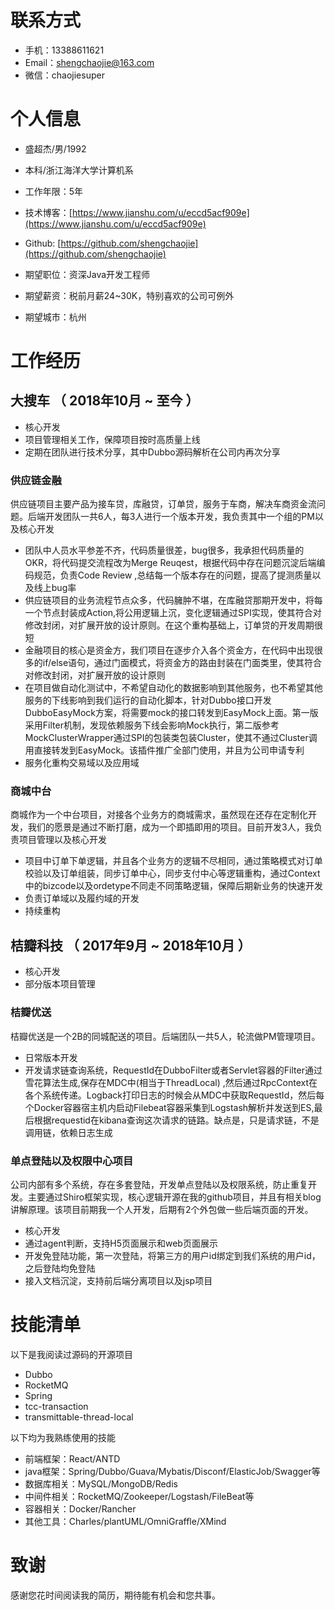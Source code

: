 # 联系方式
- 手机：13388611621
- Email：shengchaojie@163.com
- 微信：chaojiesuper

# 个人信息

 - 盛超杰/男/1992
 - 本科/浙江海洋大学计算机系
 - 工作年限：5年
 - 技术博客：[https://www.jianshu.com/u/eccd5acf909e](https://www.jianshu.com/u/eccd5acf909e)
 - Github: [https://github.com/shengchaojie](https://github.com/shengchaojie)

 - 期望职位：资深Java开发工程师
 - 期望薪资：税前月薪24~30K，特别喜欢的公司可例外
 - 期望城市：杭州


# 工作经历

## 大搜车 （ 2018年10月 ~ 至今 ）
- 核心开发
- 项目管理相关工作，保障项目按时高质量上线
- 定期在团队进行技术分享，其中Dubbo源码解析在公司内再次分享

### 供应链金融
供应链项目主要产品为接车贷，库融贷，订单贷，服务于车商，解决车商资金流问题。后端开发团队一共6人，每3人进行一个版本开发，我负责其中一个组的PM以及核心开发

- 团队中人员水平参差不齐，代码质量很差，bug很多，我承担代码质量的OKR，将代码提交流程改为Merge Reuqest，根据代码中存在问题沉淀后端编码规范，负责Code Review ,总结每一个版本存在的问题，提高了提测质量以及线上bug率
- 供应链项目的业务流程节点众多，代码臃肿不堪，在库融贷那期开发中，将每一个节点封装成Action,将公用逻辑上沉，变化逻辑通过SPI实现，使其符合对修改封闭，对扩展开放的设计原则。在这个重构基础上，订单贷的开发周期很短
- 金融项目的核心是资金方，我们项目在逐步介入各个资金方，在代码中出现很多的if/else语句，通过门面模式，将资金方的路由封装在门面类里，使其符合对修改封闭，对扩展开放的设计原则
- 在项目做自动化测试中，不希望自动化的数据影响到其他服务，也不希望其他服务的下线影响到我们运行的自动化脚本，针对Dubbo接口开发 DubboEasyMock方案，将需要mock的接口转发到EasyMock上面。第一版采用Filter机制，发现依赖服务下线会影响Mock执行，第二版参考MockClusterWrapper通过SPI的包装类包装Cluster，使其不通过Cluster调用直接转发到EasyMock。该插件推广全部门使用，并且为公司申请专利
- 服务化重构交易域以及应用域

### 商城中台
商城作为一个中台项目，对接各个业务方的商城需求，虽然现在还存在定制化开发，我们的愿景是通过不断打磨，成为一个即插即用的项目。目前开发3人，我负责项目管理以及核心开发
- 项目中订单下单逻辑，并且各个业务方的逻辑不尽相同，通过策略模式对订单校验以及订单组装，同步订单中心，同步支付中心等逻辑重构，通过Context中的bizcode以及ordetype不同走不同策略逻辑，保障后期新业务的快速开发
- 负责订单域以及履约域的开发
- 持续重构

## 桔瓣科技 （ 2017年9月 ~ 2018年10月 ）
- 核心开发
- 部分版本项目管理

### 桔瓣优送
桔瓣优送是一个2B的同城配送的项目。后端团队一共5人，轮流做PM管理项目。

- 日常版本开发
- 开发请求链查询系统，RequestId在DubboFilter或者Servlet容器的Filter通过雪花算法生成,保存在MDC中(相当于ThreadLocal) ,然后通过RpcContext在各个系统传递。Logback打印日志的时候会从MDC中获取RequestId，然后每个Docker容器宿主机内启动Filebeat容器采集到Logstash解析并发送到ES,最后根据requestid在kibana查询这次请求的链路。缺点是，只是请求链，不是调用链，依赖日志生成

### 单点登陆以及权限中心项目
公司内部有多个系统，存在多套登陆，开发单点登陆以及权限系统，防止重复开发。主要通过Shiro框架实现，核心逻辑开源在我的github项目，并且有相关blog讲解原理。该项目前期我一个人开发，后期有2个外包做一些后端页面的开发。

- 核心开发
- 通过agent判断，支持H5页面展示和web页面展示
- 开发免登陆功能，第一次登陆，将第三方的用户id绑定到我们系统的用户id，之后登陆均免登陆
- 接入文档沉淀，支持前后端分离项目以及jsp项目

# 技能清单

以下是我阅读过源码的开源项目
- Dubbo
- RocketMQ
- Spring
- tcc-transaction
- transmittable-thread-local

以下均为我熟练使用的技能

- 前端框架：React/ANTD
- java框架：Spring/Dubbo/Guava/Mybatis/Disconf/ElasticJob/Swagger等
- 数据库相关：MySQL/MongoDB/Redis
- 中间件相关：RocketMQ/Zookeeper/Logstash/FileBeat等
- 容器相关：Docker/Rancher
- 其他工具：Charles/plantUML/OmniGraffle/XMind

# 致谢
感谢您花时间阅读我的简历，期待能有机会和您共事。

